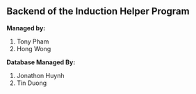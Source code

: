 ## Backend of the Induction Helper Program

**Managed by:**
1. Tony Pham
2. Hong Wong

**Database Managed By:**
1. Jonathon Huynh
2. Tin Duong